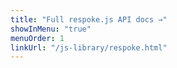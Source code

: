 ```yaml
---
title: "Full respoke.js API docs →"
showInMenu: "true"
menuOrder: 1
linkUrl: "/js-library/respoke.html"
---
```


